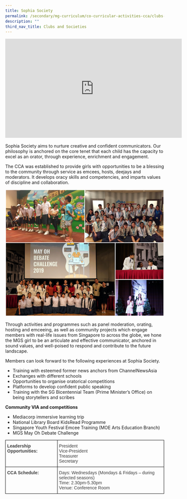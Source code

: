 ```yaml
---
title: Sophia Society
permalink: /secondary/mg-curriculum/co-curricular-activities-cca/clubs-and-societies/sophia-society/
description: ""
third_nav_title: Clubs and Societies
---
```

<iframe width="560" height="315" src="https://www.youtube.com/embed/kI89ShJsP44" title="YouTube video player" frameborder="0" allow="accelerometer; autoplay; clipboard-write; encrypted-media; gyroscope; picture-in-picture" allowfullscreen></iframe>

Sophia Society aims to nurture creative and confident communicators. Our philosophy is anchored on the core tenet that each child has the capacity to excel as an orator, through experience, enrichment and engagement. 

The CCA was established to provide girls with opportunities to be a blessing to the community through service as emcees, hosts, deejays and moderators. It develops oracy skills and competencies, and imparts values of discipline and collaboration.

![](/images/sophia%20society.jpg)

Through activities and programmes such as panel moderation, orating, hosting and emceeing, as well as community projects which engage members with real-life issues from Singapore to across the globe, we hone the MGS girl to be an articulate and effective communicator, anchored in sound values, and well-poised to respond and contribute to the future landscape.

  

Members can look forward to the following experiences at Sophia Society.

*   Training with esteemed former news anchors from ChannelNewsAsia
*   Exchanges with different schools
*   Opportunities to organise oratorical competitions
*   Platforms to develop confident public speaking
*   Training with the SG Bicentennial Team (Prime Minister’s Office) on being storytellers and scribes

  

**Community VIA and competitions**

*   Mediacorp immersive learning trip
*   National Library Board KidsRead Programme
*   Singapore Youth Festival Emcee Training (MOE Arts Education Branch)
*   MGS May Oh Debate Challenge

<style type="text/css">
.tg  {border-collapse:collapse;border-spacing:0;}
.tg td{border-color:black;border-style:solid;border-width:1px;font-family:Arial, sans-serif;font-size:14px;
  overflow:hidden;padding:10px 5px;word-break:normal;}
.tg th{border-color:black;border-style:solid;border-width:1px;font-family:Arial, sans-serif;font-size:14px;
  font-weight:normal;overflow:hidden;padding:10px 5px;word-break:normal;}
.tg .tg-uwnk{color:#3D3D3D;text-align:left;vertical-align:top}
.tg .tg-bzr3{color:#3D3D3D;font-weight:bold;text-align:left;vertical-align:top}
</style>
<table class="tg">
<thead>
  <tr>
    <th class="tg-bzr3">Leadership Opportunities:</th>
    <th class="tg-uwnk">President<br>Vice-President<br>Treasurer<br>Secretary</th>
  </tr>
</thead>
<tbody>
  <tr>
    <td class="tg-bzr3">CCA Schedule:</td>
    <td class="tg-uwnk">Days: Wednesdays (Mondays &amp; Fridays – during selected seasons)<br>Time: 2.30pm-5.30pm<br>Venue: Conference Room</td>
  </tr>
</tbody>
</table>